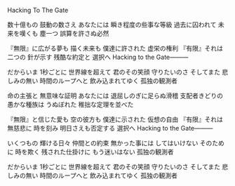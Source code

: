Hacking To The Gate


数十億もの 鼓動の数さえ
あなたには 瞬き程度の些事な等級
過去に囚われて 未来を嘆くも
塵一つ 誤算を許さぬ必然

『無限』に広がる夢も 描く未来も
僕達に許された 虚栄の権利
『有限』それは二つの 針が示す
残酷な約定と 選択へ Hacking to the Gate―――

だからいま 1秒ごとに 世界線を超えて
君のその笑顔 守りたいのさ
そしてまた 悲しみの無い 時間のループへと
飲み込まれてゆく 孤独の観測者

命の主張と 無意味な証明
あなたには 退屈しのぎに足らぬ滑稽
支配者きどりの 愚かな種族は
うぬぼれた 稚拙な定理を並べた

『無限』と信じた愛も 空の彼方も
僕達に示された 仮想の自由
『有限』それは無慈悲に 時を刻み
明日さえも否定する 選択へ
Hacking to the Gate―――

いくつもの 輝ける日々 仲間との約束
無かった事には してはいけない
そのために 時を欺く 残された仕掛けに
もう迷いはない 孤独の観測者

だからいま 1秒ごとに 世界線を超えて
君のその笑顔 守りたいのさ
そしてまた 悲しみの無い 時間のループへと
飲み込まれてゆく 孤独の観測者